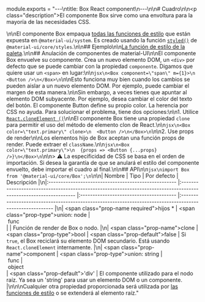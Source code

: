 module.exports = "---\ntitle: Box React component\n---\n\n# Cuadro\n\n<p class=\"description\">El componente Box sirve como una envoltura para la mayoría de las necesidades CSS.</p>\n\nEl componente Box empaqua [todas las funciones de estilo](/system/basics/#all-inclusive) que están expuesta en `@material-ui/system`. Es creado usando la función [`styled()`](/styles/api/#styled-style-function-component) de `@material-ui/core/styles`.\n\n## Ejemplo\n\n[La función de estilo de la paleta](/system/palette/).\n\n## Anulación de componentes de material-UI\n\nEl componente Box envuelve su componente. Crea un nuevo elemento DOM, un `<div>` por defecto que se puede cambiar con la propiedad `componente`. Digamos que quiere usar un `<span>` en lugar:\n\n```jsx\n<Box component=\"span\" m={1}>\n  <Button />\n</Box>\n```\n\nEsto funciona muy bien cuando los cambios se pueden aislar a un nuevo elemento DOM. Por ejemplo, puede cambiar el margen de esta manera.\n\nSin embargo, a veces tienes que apuntar al elemento DOM subyacente. Por ejemplo, desea cambiar el color del texto del botón. El componente Button define su propio color. La herencia por CSS no ayuda. Para solucionar el problema, tiene dos opciones:\n\n1. Utilice [`React.cloneElement ()`](https://reactjs.org/docs/react-api.html#cloneelement)\n\nEl componente Box tiene una propiedad `clone` para permitir el uso del método de elemento clon de React.\n\n```jsx\n<Box color=\"text.primary\" clone>\n  <Button />\n</Box>\n```\n\n2. Use props de render\n\nLos elementos hijo de Box aceptan una función props de render. Puede extraer el `className`.\n\n```jsx\n<Box color=\"text.primary\">\n  {props => <Button {...props} />}\n</Box>\n```\n\n> ⚠️ La especificidad de CSS se basa en el orden de importación. Si desea la garantía de que se anulará el estilo del componente envuelto, debe importar el cuadro al final.\n\n## API\n\n```jsx\nimport Box from '@material-ui/core/Box';\n```\n\n| Nombre                                               | Tipo                                                                                                              | Por defecto                             | Descripción                                                                                              |\n|:---------------------------------------------------- |:----------------------------------------------------------------------------------------------------------------- |:--------------------------------------- |:-------------------------------------------------------------------------------------------------------- |\n| <span class=\"prop-name required\">hijos&nbsp;*</span> | <span class=\"prop-type\">union:&nbsp;node&nbsp;&#124;<br />&nbsp;func<br /></span>                                 |                                         | Función de render de Box o nodo.                                                                         |\n| <span class=\"prop-name\">clone</span>                 | <span class=\"prop-type\">bool</span>                                                                               | <span class=\"prop-default\">false</span> | Si `true`, el Box reciclará su elemento DOM secundario. Está usando `React.cloneElement` internamente.   |\n| <span class=\"prop-name\">component</span>             | <span class=\"prop-type\">union:&nbsp;string&nbsp;&#124;<br />&nbsp;func&nbsp;&#124;<br />&nbsp;object<br /></span> | <span class=\"prop-default\">'div'</span> | El componente utilizado para el nodo raíz. Ya sea un 'string' para usar un elemento DOM o un componente. |\n\n\nCualquier otra propiedad proporcionada será utilizada por [las funciones de estilo](/system/basics/#all-inclusive) o se extenderá al elemento raíz."